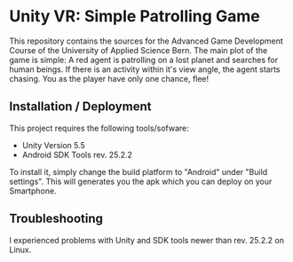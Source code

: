# Unity VR: Simple Patrolling Game

This repository contains the sources for the Advanced Game Development Course of the University of Applied Science Bern. The main plot of the game is simple: A red agent is patrolling on a lost planet and searches for human beings. If there is an activity within it's view angle, the agent starts chasing. You as the player have only one chance, flee!

## Installation / Deployment
This project requires the following tools/sofware:
* Unity Version 5.5
* Android SDK Tools rev. 25.2.2

To install it, simply change the build platform to "Android" under "Build settings". This will generates you the apk which you can deploy on your Smartphone.

## Troubleshooting
I experienced problems with Unity and SDK tools newer than rev. 25.2.2 on Linux.

